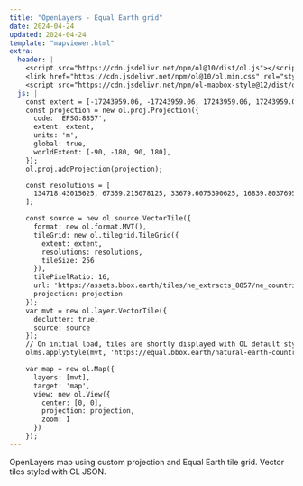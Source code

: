 ```yaml
---
title: "OpenLayers - Equal Earth grid"
date: 2024-04-24
updated: 2024-04-24
template: "mapviewer.html"
extra:
  header: |
    <script src="https://cdn.jsdelivr.net/npm/ol@10/dist/ol.js"></script>
    <link href="https://cdn.jsdelivr.net/npm/ol@10/ol.min.css" rel="stylesheet">
    <script src="https://cdn.jsdelivr.net/npm/ol-mapbox-style@12/dist/olms.js"></script>
  js: |
    const extent = [-17243959.06, -17243959.06, 17243959.06, 17243959.06];
    const projection = new ol.proj.Projection({
      code: 'EPSG:8857',
      extent: extent,
      units: 'm',
      global: true,
      worldExtent: [-90, -180, 90, 180],
    });
    ol.proj.addProjection(projection);

    const resolutions = [
      134718.43015625, 67359.215078125, 33679.6075390625, 16839.80376953125, 8419.901884765624, 4209.950942382812, 2104.975471191406, 1052.487735595703, 526.2438677978515, 263.12193389892576, 131.56096694946288, 65.78048347473144, 32.89024173736572, 16.44512086868286, 8.22256043434143, 4.111280217170715, 2.0556401085853575, 1.0278200542926788, 0.5139100271463394, 0.2569550135731697, 0.12847750678658484, 0.06423875339329242, 0.03211937669664621, 0.016059688348323106, 0.008029844174161553
    ];

    const source = new ol.source.VectorTile({
      format: new ol.format.MVT(),
      tileGrid: new ol.tilegrid.TileGrid({
        extent: extent,
        resolutions: resolutions,
        tileSize: 256
      }),
      tilePixelRatio: 16,
      url: 'https://assets.bbox.earth/tiles/ne_extracts_8857/ne_countries/{z}/{x}/{y}.pbf',
      projection: projection
    });
    var mvt = new ol.layer.VectorTile({
      declutter: true,
      source: source
    });
    // On initial load, tiles are shortly displayed with OL default style
    olms.applyStyle(mvt, 'https://equal.bbox.earth/natural-earth-countries-style.json');

    var map = new ol.Map({
      layers: [mvt],
      target: 'map',
      view: new ol.View({
        center: [0, 0],
        projection: projection,
        zoom: 1
      })
    });
---
```


OpenLayers map using custom projection and Equal Earth tile grid. Vector tiles styled with GL JSON.
